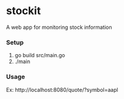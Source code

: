 stockit
======

A web app for monitoring stock information

### Setup

1. go build src/main.go
2. ./main

### Usage
Ex: http://localhost:8080/quote/?symbol=aapl




